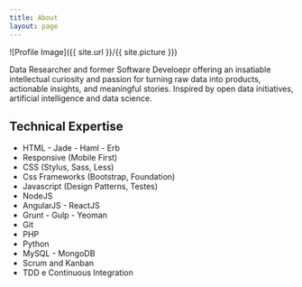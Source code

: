 ```yaml
---
title: About
layout: page
---
```

![Profile Image]({{ site.url }}/{{ site.picture }})

<p>Data Researcher and former Software Develoepr offering an insatiable intellectual curiosity and passion for turning raw data into products, actionable insights, and meaningful stories. Inspired by open data initiatives, artificial intelligence and data science.</p>

<h2>Technical Expertise</h2>

<ul class="skill-list">
	<li>HTML - Jade - Haml - Erb</li>
	<li>Responsive (Mobile First)</li>
	<li>CSS (Stylus, Sass, Less)</li>
	<li>Css Frameworks (Bootstrap, Foundation)</li>
	<li>Javascript (Design Patterns, Testes)</li>
	<li>NodeJS</li>
	<li>AngularJS - ReactJS</li>
	<li>Grunt - Gulp - Yeoman</li>
	<li>Git</li>
	<li>PHP</li>
	<li>Python</li>
	<li>MySQL - MongoDB</li>
	<li>Scrum and Kanban</li>
	<li>TDD e Continuous Integration</li>
</ul>

